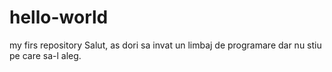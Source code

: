 # hello-world
my firs repository
Salut, as dori sa invat un limbaj de programare dar nu stiu pe care sa-l aleg.
